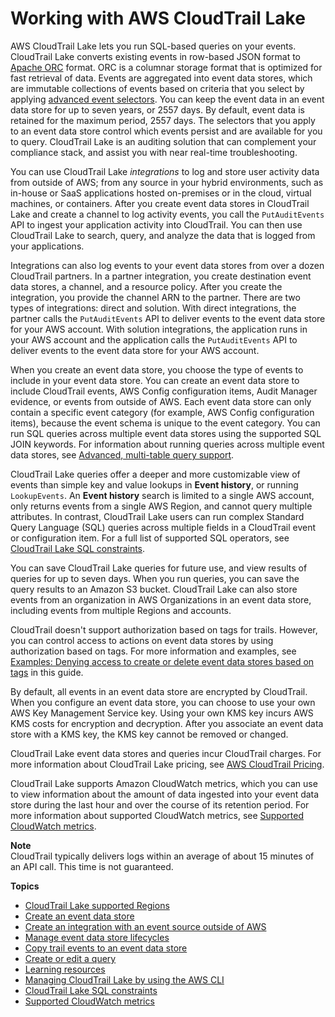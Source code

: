 # Working with AWS CloudTrail Lake<a name="cloudtrail-lake"></a>

AWS CloudTrail Lake lets you run SQL\-based queries on your events\. CloudTrail Lake converts existing events in row\-based JSON format to [ Apache ORC](https://orc.apache.org/) format\. ORC is a columnar storage format that is optimized for fast retrieval of data\. Events are aggregated into event data stores, which are immutable collections of events based on criteria that you select by applying [advanced event selectors](logging-data-events-with-cloudtrail.md#creating-data-event-selectors-advanced)\. You can keep the event data in an event data store for up to seven years, or 2557 days\. By default, event data is retained for the maximum period, 2557 days\. The selectors that you apply to an event data store control which events persist and are available for you to query\. CloudTrail Lake is an auditing solution that can complement your compliance stack, and assist you with near real\-time troubleshooting\.

You can use CloudTrail Lake *integrations* to log and store user activity data from outside of AWS; from any source in your hybrid environments, such as in\-house or SaaS applications hosted on\-premises or in the cloud, virtual machines, or containers\. After you create event data stores in CloudTrail Lake and create a channel to log activity events, you call the `PutAuditEvents` API to ingest your application activity into CloudTrail\. You can then use CloudTrail Lake to search, query, and analyze the data that is logged from your applications\.

Integrations can also log events to your event data stores from over a dozen CloudTrail partners\. In a partner integration, you create destination event data stores, a channel, and a resource policy\. After you create the integration, you provide the channel ARN to the partner\. There are two types of integrations: direct and solution\. With direct integrations, the partner calls the `PutAuditEvents` API to deliver events to the event data store for your AWS account\. With solution integrations, the application runs in your AWS account and the application calls the `PutAuditEvents` API to deliver events to the event data store for your AWS account\.

When you create an event data store, you choose the type of events to include in your event data store\. You can create an event data store to include CloudTrail events, AWS Config configuration items, Audit Manager evidence, or events from outside of AWS\. Each event data store can only contain a specific event category \(for example, AWS Config configuration items\), because the event schema is unique to the event category\. You can run SQL queries across multiple event data stores using the supported SQL JOIN keywords\. For information about running queries across multiple event data stores, see [Advanced, multi\-table query support](query-limitations.md#query-advanced-multi-table)\.

 CloudTrail Lake queries offer a deeper and more customizable view of events than simple key and value lookups in **Event history**, or running `LookupEvents`\. An **Event history** search is limited to a single AWS account, only returns events from a single AWS Region, and cannot query multiple attributes\. In contrast, CloudTrail Lake users can run complex Standard Query Language \(SQL\) queries across multiple fields in a CloudTrail event or configuration item\. For a full list of supported SQL operators, see [CloudTrail Lake SQL constraints](query-limitations.md)\.

You can save CloudTrail Lake queries for future use, and view results of queries for up to seven days\. When you run queries, you can save the query results to an Amazon S3 bucket\. CloudTrail Lake can also store events from an organization in AWS Organizations in an event data store, including events from multiple Regions and accounts\.

CloudTrail doesn't support authorization based on tags for trails\. However, you can control access to actions on event data stores by using authorization based on tags\. For more information and examples, see [Examples: Denying access to create or delete event data stores based on tags](security_iam_id-based-policy-examples.md#security_iam_id-based-policy-examples-eds-tags) in this guide\.

By default, all events in an event data store are encrypted by CloudTrail\. When you configure an event data store, you can choose to use your own AWS Key Management Service key\. Using your own KMS key incurs AWS KMS costs for encryption and decryption\. After you associate an event data store with a KMS key, the KMS key cannot be removed or changed\.

CloudTrail Lake event data stores and queries incur CloudTrail charges\. For more information about CloudTrail Lake pricing, see [AWS CloudTrail Pricing](https://aws.amazon.com/cloudtrail/pricing/)\.

CloudTrail Lake supports Amazon CloudWatch metrics, which you can use to view information about the amount of data ingested into your event data store during the last hour and over the course of its retention period\. For more information about supported CloudWatch metrics, see [Supported CloudWatch metrics](cloudtrail-lake-cloudwatch-metrics.md)\.

**Note**  
CloudTrail typically delivers logs within an average of about 15 minutes of an API call\. This time is not guaranteed\.

**Topics**
+ [CloudTrail Lake supported Regions](cloudtrail-lake-supported-regions.md)
+ [Create an event data store](query-event-data-store.md)
+ [Create an integration with an event source outside of AWS](query-event-data-store-integration.md)
+ [Manage event data store lifecycles](query-eds-disable-termination.md)
+ [Copy trail events to an event data store](cloudtrail-copy-trail-to-lake-eds.md)
+ [Create or edit a query](query-create-edit-query.md)
+ [Learning resources](lake-learning-resources.md)
+ [Managing CloudTrail Lake by using the AWS CLI](query-lake-cli.md)
+ [CloudTrail Lake SQL constraints](query-limitations.md)
+ [Supported CloudWatch metrics](cloudtrail-lake-cloudwatch-metrics.md)